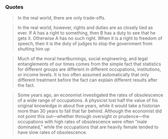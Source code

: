 ### Quotes
>In the real world, there are only trade-offs.

>In the real world, however, rights and duties are as closely tied as ever. If A has a right to something, then B has a duty to see that he gets it. Otherwise A has no such right.
When it is a right to freedom of speech, then it is the duty of judges to stop the government from shutting him up

>Much of the moral heartburnings, social engineering, and legal entanglements of our times comes from the simple fact that statistics for different groups are different in different occupations, institutions, or income levels. It is too often assumed automatically that only different treatment before the fact can explain different results after the fact.

>Some years ago, an economist investigated the rates of obsolescence of a wide range of occupations. A physicist lost half the value of his original knowledge in about five years, while it would take a historian more than 30 years to fall that far behind.
Although the economist did not point this out—whether through oversight or prudence—the occupations with high rates of obsolescence were often “male dominated,” while the occupations that are heavily female tended to have slow rates of obsolescence.
